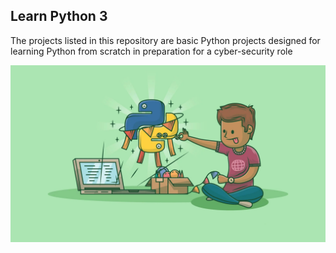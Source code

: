 ## Learn Python 3

The projects listed in this repository are basic Python projects designed for learning Python from scratch in preparation for a cyber-security role

<img src="https://github.com/ComplexSec/learn-python3/blob/master/images/python3.png">
